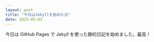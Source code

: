 ```yaml
---
layout: post
title: "今日はJekyllを始めた日"
date: 2025-05-03
---
```


今日は GitHub Pages で Jekyll を使った静的日記を始めました。最高！
